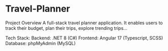 # Travel-Planner

Project Overview
A full-stack travel planner application. It enables users to track their budget, plan their trips, explore trending trips...

Tech Stack:
Backend: .NET 8 (C#)
Frontend: Angular 17 (Typescript, SCSS)
Database: phpMyAdmin (MySQL)
